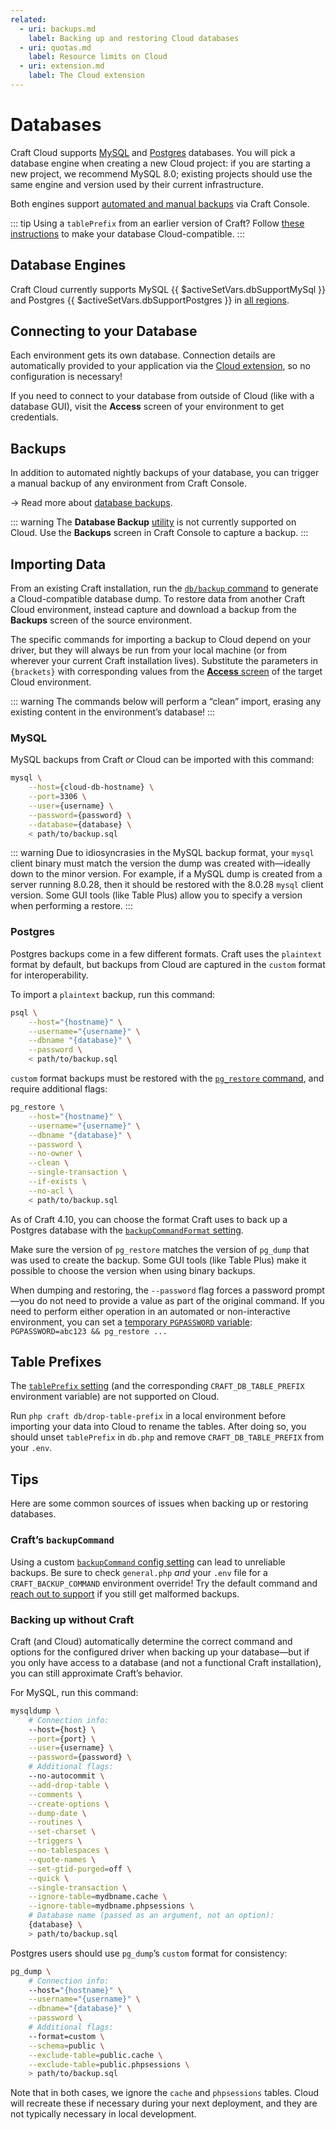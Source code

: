 ```yaml
---
related:
  - uri: backups.md
    label: Backing up and restoring Cloud databases
  - uri: quotas.md
    label: Resource limits on Cloud
  - uri: extension.md
    label: The Cloud extension
---
```


# Databases

Craft Cloud supports [MySQL](#mySQL) and [Postgres](#postgres) databases. You will pick a database engine when creating a new Cloud project: if you are starting a new project, we recommend MySQL 8.0; existing projects should use the same engine and version used by their current infrastructure.

Both engines support [automated and manual backups](backups.md) via Craft Console.

::: tip
Using a `tablePrefix` from an earlier version of Craft? Follow [these instructions](#table-prefixes) to make your database Cloud-compatible.
:::

## Database Engines

Craft Cloud currently supports MySQL {{ $activeSetVars.dbSupportMySql }} and Postgres {{ $activeSetVars.dbSupportPostgres }} in [all regions](regions.md).

## Connecting to your Database

Each environment gets its own database. Connection details are automatically provided to your application via the [Cloud extension](extension.md), so no configuration is necessary!

If you need to connect to your database from outside of Cloud (like with a database GUI), visit the **Access** screen of your environment to get credentials.

## Backups

In addition to automated nightly backups of your database, you can trigger a manual backup of any environment from Craft Console.

&rarr; Read more about [database backups](backups.md).

::: warning
The **Database Backup** [utility](/5.x/system/control-panel.html#utilities) is not currently supported on Cloud. Use the **Backups** screen in Craft Console to capture a backup.
:::

## Importing Data

From an existing Craft installation, run the [`db/backup` command](/5.x/reference/cli.html#db-backup) to generate a Cloud-compatible database dump. To restore data from another Craft Cloud environment, instead capture and download a backup from the **Backups** screen of the source environment.

The specific commands for importing a backup to Cloud depend on your driver, but they will always be run from your local machine (or from wherever your current Craft installation lives). Substitute the parameters in `{brackets}` with corresponding values from the [**Access** screen](#connecting-to-your-database) of the target Cloud environment.

::: warning
The commands below will perform a “clean” import, erasing any existing content in the environment’s database!
:::

### MySQL

MySQL backups from Craft _or_ Cloud can be imported with this command:

```bash
mysql \
    --host={cloud-db-hostname} \
    --port=3306 \
    --user={username} \
    --password={password} \
    --database={database} \
    < path/to/backup.sql
```

::: warning
Due to idiosyncrasies in the MySQL backup format, your `mysql` client binary must match the version the dump was created with—ideally down to the minor version. For example, if a MySQL dump is created from a server running 8.0.28, then it should be restored with the 8.0.28 `mysql` client version. Some GUI tools (like Table Plus) allow you to specify a version when performing a restore.
:::

### Postgres

Postgres backups come in a few different formats. Craft uses the `plaintext` format by default, but backups from Cloud are captured in the `custom` format for interoperability.

To import a `plaintext` backup, run this command:

```bash
psql \
    --host="{hostname}" \
    --username="{username}" \
    --dbname "{database}" \
    --password \
    < path/to/backup.sql
```

`custom` format backups must be restored with the [`pg_restore` command](https://www.postgresql.org/docs/current/app-pgrestore.html), and require additional flags:

```bash
pg_restore \
    --host="{hostname}" \
    --username="{username}" \
    --dbname "{database}" \
    --password \
    --no-owner \
    --clean \
    --single-transaction \
    --if-exists \
    --no-acl \
    < path/to/backup.sql
```

As of Craft 4.10, you can choose the format Craft uses to back up a Postgres database with the [`backupCommandFormat` setting](/5.x/reference/config/general.html#backupcommandformat).

Make sure the version of `pg_restore` matches the version of `pg_dump` that was used to create the backup. Some GUI tools (like Table Plus) make it possible to choose the version when using binary backups.

When dumping and restoring, the `--password` flag forces a password prompt—you do not need to provide a value as part of the original command. If you need to perform either operation in an automated or non-interactive environment, you can set a [temporary `PGPASSWORD` variable](https://www.postgresql.org/docs/current/libpq-envars.html): `PGPASSWORD=abc123 && pg_restore ...`

## Table Prefixes

The [`tablePrefix` setting](/5.x/reference/config/db.html#tableprefix) (and the corresponding `CRAFT_DB_TABLE_PREFIX` environment variable) are not supported on Cloud.

Run `php craft db/drop-table-prefix` in a local environment before importing your data into Cloud to rename the tables. After doing so, you should unset `tablePrefix` in `db.php` and remove `CRAFT_DB_TABLE_PREFIX` from your `.env`.

## Tips

Here are some common sources of issues when backing up or restoring databases.

### Craft’s `backupCommand`

Using a custom [`backupCommand` config setting](/5.x/reference/config/general.html#backupcommand) can lead to unreliable backups. Be sure to check `general.php` _and_ your `.env` file for a `CRAFT_BACKUP_COMMAND` environment override! Try the default command and [reach out to support](craftcom:contact) if you still get malformed backups.

### Backing up without Craft

Craft (and Cloud) automatically determine the correct command and options for the configured driver when backing up your database—but if you only have access to a database (and not a functional Craft installation), you can still approximate Craft’s behavior.

For MySQL, run this command:

```bash
mysqldump \
    # Connection info:
    --host={host} \
    --port={port} \
    --user={username} \
    --password={password} \
    # Additional flags:
    --no-autocommit \
    --add-drop-table \
    --comments \
    --create-options \
    --dump-date \
    --routines \
    --set-charset \
    --triggers \
    --no-tablespaces \
    --quote-names \
    --set-gtid-purged=off \
    --quick \
    --single-transaction \
    --ignore-table=mydbname.cache \
    --ignore-table=mydbname.phpsessions \
    # Database name (passed as an argument, not an option):
    {database} \
    > path/to/backup.sql
```

Postgres users should use `pg_dump`’s `custom` format for consistency:

```bash
pg_dump \
    # Connection info:
    --host="{hostname}" \
    --username="{username}" \
    --dbname="{database}" \
    --password \
    # Additional flags:
    --format=custom \
    --schema=public \
    --exclude-table=public.cache \
    --exclude-table=public.phpsessions \
    > path/to/backup.sql
```

Note that in both cases, we ignore the `cache` and `phpsessions` tables. Cloud will recreate these if necessary during your next deployment, and they are not typically necessary in local development.

